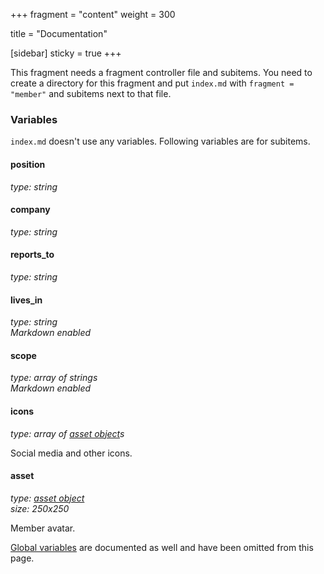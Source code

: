 +++
fragment = "content"
weight = 300

title = "Documentation"

[sidebar]
  sticky = true
+++

This fragment needs a fragment controller file and subitems. You need to create a directory for this fragment and put `index.md` with `fragment = "member"` and subitems next to that file.

### Variables

`index.md` doesn't use any variables. Following variables are for subitems.

#### position
*type: string*

#### company
*type: string*

#### reports_to
*type: string*

#### lives_in
*type: string*  
*Markdown enabled*

#### scope
*type: array of strings*  
*Markdown enabled*

#### icons
*type: array of [asset object](/docs/global-variables/#asset)s*

Social media and other icons.

#### asset
*type: [asset object](/docs/global-variables/#asset)*  
*size: 250x250*

Member avatar.

[Global variables](/docs/global-variables) are documented as well and have been omitted from this page.
